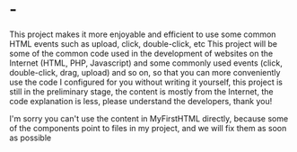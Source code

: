 # -
This project makes it more enjoyable and efficient to use some common HTML events such as upload, click, double-click, etc
This project will be some of the common code used in the development of websites on the Internet (HTML, PHP, Javascript) and some commonly used events (click, double-click, drag, upload) and so on, so that you can more conveniently use the code I configured for you without writing it yourself, this project is still in the preliminary stage, the content is mostly from the Internet, the code explanation is less, please understand the developers, thank you!

I'm sorry you can't use the content in MyFirstHTML directly, because some of the components point to files in my project, and we will fix them as soon as possible

